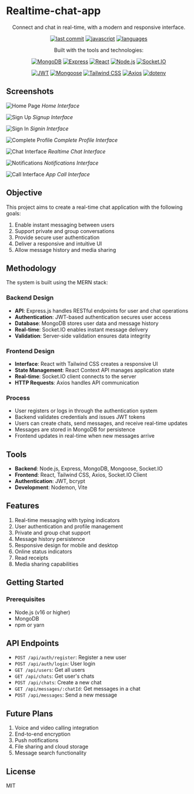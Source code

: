 # Realtime-chat-app

<div align="center">Connect and chat in real-time, with a modern and responsive interface.</div>

<div align="center">
  
[![last commit](https://img.shields.io/badge/last%20commit-october%202023-blue)](https://github.com/yourusername/Realtime-chat-app)
[![javascript](https://img.shields.io/badge/javascript-100.0%25-blue)](https://github.com/yourusername/Realtime-chat-app)
[![languages](https://img.shields.io/badge/languages-1-blue)](https://github.com/yourusername/Realtime-chat-app)

</div>

<div align="center">Built with the tools and technologies:</div>

<div align="center">
  
<!-- These technologies are confirmed to be used in the codebase -->
[![MongoDB](https://img.shields.io/badge/MongoDB-47A248?style=for-the-badge&logo=mongodb&logoColor=white)](https://www.mongodb.com/)
[![Express](https://img.shields.io/badge/Express-000000?style=for-the-badge&logo=express&logoColor=white)](https://expressjs.com/)
[![React](https://img.shields.io/badge/React-61DAFB?style=for-the-badge&logo=react&logoColor=black)](https://reactjs.org/)
[![Node.js](https://img.shields.io/badge/Node.js-339933?style=for-the-badge&logo=nodedotjs&logoColor=white)](https://nodejs.org/)
[![Socket.IO](https://img.shields.io/badge/Socket.io-010101?style=for-the-badge&logo=socket.io&logoColor=white)](https://socket.io/)

</div>

<div align="center">
  
[![JWT](https://img.shields.io/badge/JWT-000000?style=for-the-badge&logo=jsonwebtokens&logoColor=white)](https://jwt.io/)
[![Mongoose](https://img.shields.io/badge/Mongoose-880000?style=for-the-badge&logo=mongoose&logoColor=white)](https://mongoosejs.com/)
[![Tailwind CSS](https://img.shields.io/badge/Tailwind_CSS-38B2AC?style=for-the-badge&logo=tailwind-css&logoColor=white)](https://tailwindcss.com/)
[![Axios](https://img.shields.io/badge/Axios-5A29E4?style=for-the-badge&logo=axios&logoColor=white)](https://axios-http.com/)
[![dotenv](https://img.shields.io/badge/dotenv-ECD53F?style=for-the-badge&logo=dotenv&logoColor=black)](https://github.com/motdotla/dotenv)

</div>

## Screenshots

![Home Page](./image/homepage.png)
*Home Interface*

![Sign Up](./image/signuppage.png)
*Signup Interface*

![Sign In](./image/Signinpage.png)
*Signin Interface*

![Complete Profile](./image/completeprofilepage.png)
*Complete Profile Interface*

![Chat Interface](./image/chatpage.png)
*Realtime Chat Interface*

![Notifications](./image/notificationspage.png)
*Notifications Interface*

![Call Interface](./image/callapp.png)
*App Call Interface*

## Objective
This project aims to create a real-time chat application with the following goals:
1. Enable instant messaging between users
2. Support private and group conversations
3. Provide secure user authentication
4. Deliver a responsive and intuitive UI
5. Allow message history and media sharing

## Methodology
The system is built using the MERN stack:

### Backend Design
- **API**: Express.js handles RESTful endpoints for user and chat operations
- **Authentication**: JWT-based authentication secures user access
- **Database**: MongoDB stores user data and message history
- **Real-time**: Socket.IO enables instant message delivery
- **Validation**: Server-side validation ensures data integrity

### Frontend Design
- **Interface**: React with Tailwind CSS creates a responsive UI
- **State Management**: React Context API manages application state
- **Real-time**: Socket.IO client connects to the server
- **HTTP Requests**: Axios handles API communication

### Process
- User registers or logs in through the authentication system
- Backend validates credentials and issues JWT tokens
- Users can create chats, send messages, and receive real-time updates
- Messages are stored in MongoDB for persistence
- Frontend updates in real-time when new messages arrive

## Tools
- **Backend**: Node.js, Express, MongoDB, Mongoose, Socket.IO
- **Frontend**: React, Tailwind CSS, Axios, Socket.IO Client
- **Authentication**: JWT, bcrypt
- **Development**: Nodemon, Vite

## Features
1. Real-time messaging with typing indicators
2. User authentication and profile management
3. Private and group chat support
4. Message history persistence
5. Responsive design for mobile and desktop
6. Online status indicators
7. Read receipts
8. Media sharing capabilities

## Getting Started

### Prerequisites
- Node.js (v16 or higher)
- MongoDB
- npm or yarn

## API Endpoints
- `POST /api/auth/register`: Register a new user
- `POST /api/auth/login`: User login
- `GET /api/users`: Get all users
- `GET /api/chats`: Get user's chats
- `POST /api/chats`: Create a new chat
- `GET /api/messages/:chatId`: Get messages in a chat
- `POST /api/messages`: Send a new message

## Future Plans
1. Voice and video calling integration
2. End-to-end encryption
3. Push notifications
4. File sharing and cloud storage
5. Message search functionality

## License
MIT